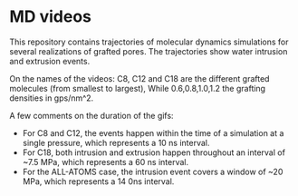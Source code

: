 # MD videos

This repository contains trajectories of molecular dynamics simulations for several realizations of grafted pores.
The trajectories show water intrusion and extrusion events.

On the names of the videos: C8, C12 and C18 are the different grafted molecules (from smallest to largest), While 0.6,0.8,1.0,1.2 the grafting densities in gps/nm^2.

A few comments on the duration of the gifs:
  - For C8 and C12, the events happen within the time of a simulation at a single pressure, which represents a 10 ns interval.
  - For C18, both intrusion and extrusion happen throughout an interval of ~7.5 MPa, which represents a 60 ns interval.
  - For the ALL-ATOMS case, the intrusion event covers a window of ~20 MPa, which represents a 14 0ns interval.
